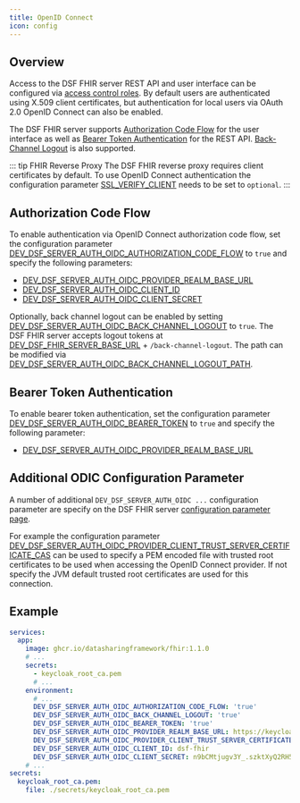 ```yaml
---
title: OpenID Connect
icon: config
---
```


## Overview
Access to the DSF FHIR server REST API and user interface can be configured via [access control roles](access-control). By default users are authenticated using X.509 client certificates, but authentication for local users via OAuth 2.0 OpenID Connect can also be enabled.

The DSF FHIR server supports [Authorization Code Flow](https://openid.net/specs/openid-connect-core-1_0.html#CodeFlowAuth) for the user interface as well as [Bearer Token Authentication](https://datatracker.ietf.org/doc/html/rfc6750) for the REST API. [Back-Channel Logout](https://openid.net/specs/openid-connect-backchannel-1_0.html) is also supported.


::: tip FHIR Reverse Proxy
The DSF FHIR reverse proxy requires client certificates by default. To use OpenID Connect authentication the configuration parameter [SSL_VERIFY_CLIENT](configuration/reverseproxy.html#ssl-verify-client) needs to be set to `optional`.
:::


## Authorization Code Flow

To enable authentication via OpenID Connect authorization code flow, set the configuration parameter [DEV_DSF_SERVER_AUTH_OIDC_AUTHORIZATION_CODE_FLOW](configuration#dev-dsf-server-auth-oidc-authorization-code-flow) to `true` and specify the following parameters:

- [DEV_DSF_SERVER_AUTH_OIDC_PROVIDER_REALM_BASE_URL](configuration#dev-dsf-server-auth-oidc-provider-realm-base-url)
- [DEV_DSF_SERVER_AUTH_OIDC_CLIENT_ID](configuration#dev-dsf-server-auth-oidc-client-id)
- [DEV_DSF_SERVER_AUTH_OIDC_CLIENT_SECRET](configuration#dev-dsf-server-auth-oidc-client-secret)

Optionally, back channel logout can be enabled by setting [DEV_DSF_SERVER_AUTH_OIDC_BACK_CHANNEL_LOGOUT](configuration#dev-dsf-server-auth-oidc-back-channel-logout) to `true`. The DSF FHIR server accepts logout tokens at [DEV_DSF_FHIR_SERVER_BASE_URL](configuration#dev-dsf-fhir-server-base-url) + `/back-channel-logout`. The path can be modified via [DEV_DSF_SERVER_AUTH_OIDC_BACK_CHANNEL_LOGOUT_PATH](configuration#dev-dsf-server-auth-oidc-back-channel-logout-path).


## Bearer Token Authentication

To enable bearer token authentication, set the configuration parameter [DEV_DSF_SERVER_AUTH_OIDC_BEARER_TOKEN](configuration#dev-dsf-server-auth-oidc-bearer-token) to `true` and specify the following parameter:
- [DEV_DSF_SERVER_AUTH_OIDC_PROVIDER_REALM_BASE_URL](configuration#dev-dsf-server-auth-oidc-provider-realm-base-url)


## Additional ODIC Configuration Parameter

A number of additional `DEV_DSF_SERVER_AUTH_OIDC ...` configuration parameter are specify on the DSF FHIR server [configuration parameter page](configuration).

For example the configuration parameter [DEV_DSF_SERVER_AUTH_OIDC_PROVIDER_CLIENT_TRUST_SERVER_CERTIFICATE_CAS](configuration#dev-dsf-server-auth-oidc-provider-client-trust-server-certificate-cas) can be used to specify a PEM encoded file with trusted root certificates to be used when accessing the OpenID Connect provider. If not specify the JVM default trusted root certificates are used for this connection.


## Example
```yaml
services:
  app:
    image: ghcr.io/datasharingframework/fhir:1.1.0
    # ...
    secrets:
      - keycloak_root_ca.pem
      # ...
    environment:
      # ...
      DEV_DSF_SERVER_AUTH_OIDC_AUTHORIZATION_CODE_FLOW: 'true'
      DEV_DSF_SERVER_AUTH_OIDC_BACK_CHANNEL_LOGOUT: 'true'
      DEV_DSF_SERVER_AUTH_OIDC_BEARER_TOKEN: 'true'
      DEV_DSF_SERVER_AUTH_OIDC_PROVIDER_REALM_BASE_URL: https://keycloak.test.org/realms/dsf
      DEV_DSF_SERVER_AUTH_OIDC_PROVIDER_CLIENT_TRUST_SERVER_CERTIFICATE_CAS: /run/secrets/keycloak_root_ca.pem
      DEV_DSF_SERVER_AUTH_OIDC_CLIENT_ID: dsf-fhir
      DEV_DSF_SERVER_AUTH_OIDC_CLIENT_SECRET: n9bCMtjugv3Y_.szktXyQ2RH5se+J%o3
    # ...
secrets:
  keycloak_root_ca.pem:
    file: ./secrets/keycloak_root_ca.pem
```